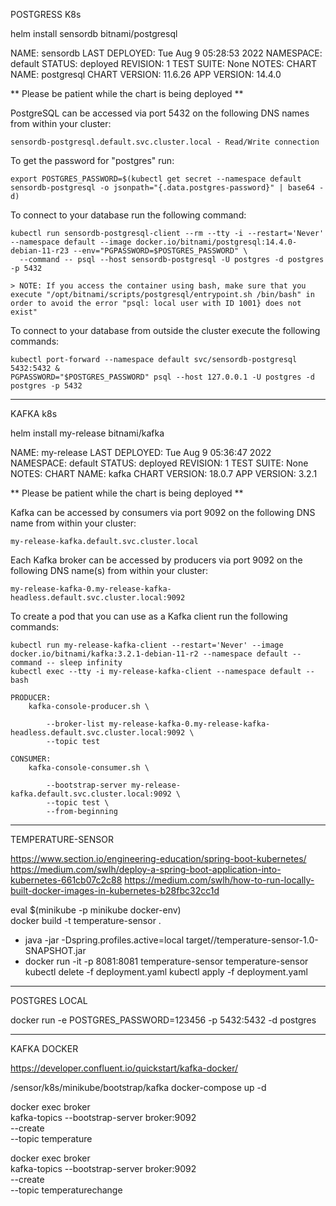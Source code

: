 POSTGRESS K8s

helm install sensordb bitnami/postgresql

NAME: sensordb
LAST DEPLOYED: Tue Aug  9 05:28:53 2022
NAMESPACE: default
STATUS: deployed
REVISION: 1
TEST SUITE: None
NOTES:
CHART NAME: postgresql
CHART VERSION: 11.6.26
APP VERSION: 14.4.0

** Please be patient while the chart is being deployed **

PostgreSQL can be accessed via port 5432 on the following DNS names from within your cluster:

    sensordb-postgresql.default.svc.cluster.local - Read/Write connection

To get the password for "postgres" run:

    export POSTGRES_PASSWORD=$(kubectl get secret --namespace default sensordb-postgresql -o jsonpath="{.data.postgres-password}" | base64 -d)

To connect to your database run the following command:

    kubectl run sensordb-postgresql-client --rm --tty -i --restart='Never' --namespace default --image docker.io/bitnami/postgresql:14.4.0-debian-11-r23 --env="PGPASSWORD=$POSTGRES_PASSWORD" \
      --command -- psql --host sensordb-postgresql -U postgres -d postgres -p 5432

    > NOTE: If you access the container using bash, make sure that you execute "/opt/bitnami/scripts/postgresql/entrypoint.sh /bin/bash" in order to avoid the error "psql: local user with ID 1001} does not exist"

To connect to your database from outside the cluster execute the following commands:

    kubectl port-forward --namespace default svc/sensordb-postgresql 5432:5432 &
    PGPASSWORD="$POSTGRES_PASSWORD" psql --host 127.0.0.1 -U postgres -d postgres -p 5432

---
KAFKA k8s

helm install my-release bitnami/kafka

NAME: my-release
LAST DEPLOYED: Tue Aug  9 05:36:47 2022
NAMESPACE: default
STATUS: deployed
REVISION: 1
TEST SUITE: None
NOTES:
CHART NAME: kafka
CHART VERSION: 18.0.7
APP VERSION: 3.2.1

** Please be patient while the chart is being deployed **

Kafka can be accessed by consumers via port 9092 on the following DNS name from within your cluster:

    my-release-kafka.default.svc.cluster.local

Each Kafka broker can be accessed by producers via port 9092 on the following DNS name(s) from within your cluster:

    my-release-kafka-0.my-release-kafka-headless.default.svc.cluster.local:9092

To create a pod that you can use as a Kafka client run the following commands:

    kubectl run my-release-kafka-client --restart='Never' --image docker.io/bitnami/kafka:3.2.1-debian-11-r2 --namespace default --command -- sleep infinity
    kubectl exec --tty -i my-release-kafka-client --namespace default -- bash

    PRODUCER:
        kafka-console-producer.sh \
            
            --broker-list my-release-kafka-0.my-release-kafka-headless.default.svc.cluster.local:9092 \
            --topic test

    CONSUMER:
        kafka-console-consumer.sh \
            
            --bootstrap-server my-release-kafka.default.svc.cluster.local:9092 \
            --topic test \
            --from-beginning


---

TEMPERATURE-SENSOR

https://www.section.io/engineering-education/spring-boot-kubernetes/
https://medium.com/swlh/deploy-a-spring-boot-application-into-kubernetes-661cb07c2c88
https://medium.com/swlh/how-to-run-locally-built-docker-images-in-kubernetes-b28fbc32cc1d

eval $(minikube -p minikube docker-env)   
docker build -t temperature-sensor .
- java -jar  -Dspring.profiles.active=local target//temperature-sensor-1.0-SNAPSHOT.jar
- docker run -it -p 8081:8081 temperature-sensor  temperature-sensor
kubectl delete -f deployment.yaml
kubectl apply -f deployment.yaml

---

POSTGRES LOCAL

docker run -e POSTGRES_PASSWORD=123456 -p 5432:5432 -d postgres


---

KAFKA DOCKER

https://developer.confluent.io/quickstart/kafka-docker/

/sensor/k8s/minikube/bootstrap/kafka
docker-compose up -d

docker exec broker \
kafka-topics --bootstrap-server broker:9092 \
--create \
--topic temperature

docker exec broker \
kafka-topics --bootstrap-server broker:9092 \
--create \
--topic temperaturechange
